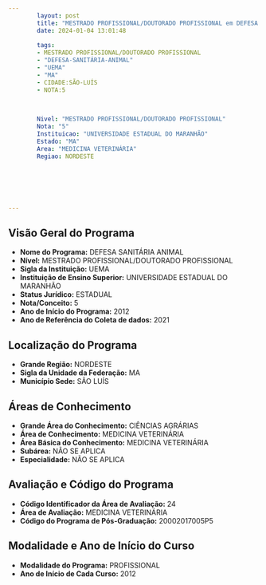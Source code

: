 ```yaml
---
        layout: post
        title: "MESTRADO PROFISSIONAL/DOUTORADO PROFISSIONAL em DEFESA SANITÁRIA ANIMAL na UEMA  "
        date: 2024-01-04 13:01:48
     
        tags:
        - MESTRADO PROFISSIONAL/DOUTORADO PROFISSIONAL
        - "DEFESA-SANITÁRIA-ANIMAL"
        - "UEMA"
        - "MA"
        - CIDADE:SÃO-LUÍS
        - NOTA:5
        
       

        Nivel: "MESTRADO PROFISSIONAL/DOUTORADO PROFISSIONAL"
        Nota: "5"
        Instituicao: "UNIVERSIDADE ESTADUAL DO MARANHÃO"
        Estado: "MA"
        Area: "MEDICINA VETERINÁRIA"
        Regiao: NORDESTE
        
        
        
        
        
        
---
```

## Visão Geral do Programa
- **Nome do Programa:** DEFESA SANITÁRIA ANIMAL
- **Nível:** MESTRADO PROFISSIONAL/DOUTORADO PROFISSIONAL
- **Sigla da Instituição:** UEMA
- **Instituição de Ensino Superior:** UNIVERSIDADE ESTADUAL DO MARANHÃO
- **Status Jurídico:** ESTADUAL
- **Nota/Conceito:** 5
- **Ano de Início do Programa:** 2012
- **Ano de Referência do Coleta de dados:** 2021

## Localização do Programa
- **Grande Região:** NORDESTE
- **Sigla da Unidade da Federação:** MA
- **Município Sede:** SÃO LUÍS

## Áreas de Conhecimento
- **Grande Área do Conhecimento:** CIÊNCIAS AGRÁRIAS
- **Área de Conhecimento:** MEDICINA VETERINÁRIA
- **Área Básica do Conhecimento:** MEDICINA VETERINÁRIA
- **Subárea:** NÃO SE APLICA
- **Especialidade:** NÃO SE APLICA

## Avaliação e Código do Programa
- **Código Identificador da Área de Avaliação:** 24
- **Área de Avaliação:** MEDICINA VETERINÁRIA
- **Código do Programa de Pós-Graduação:** 20002017005P5


## Modalidade e Ano de Início do Curso
- **Modalidade do Programa:** PROFISSIONAL
- **Ano de Início de Cada Curso:** 2012
